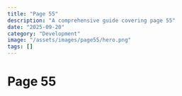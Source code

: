 ```yaml
---
title: "Page 55"
description: "A comprehensive guide covering page 55"
date: "2025-09-20"
category: "Development"
image: "/assets/images/page55/hero.png"
tags: []
---
```


# Page 55


